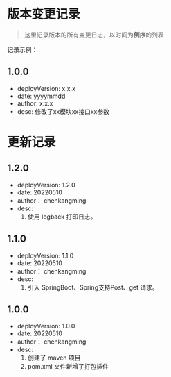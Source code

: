 # 版本变更记录
> 这里记录版本的所有变更日志，以时间为**倒序**的列表

记录示例：

1.0.0
---------------
- deployVersion: x.x.x
- date: yyyymmdd
- author: x.x.x
- desc: 修改了xx模块xx接口xx参数


更新记录
===============

1.2.0
----------------
- deployVersion: 1.2.0
- date: 20220510
- author： chenkangming
- desc:
  1. 使用 logback 打印日志。


1.1.0
----------------
- deployVersion: 1.1.0
- date: 20220510
- author： chenkangming
- desc:
  1. 引入 SpringBoot、Spring支持Post、get 请求。

1.0.0
----------------
- deployVersion: 1.0.0
- date: 20220510
- author： chenkangming
- desc: 
    1. 创建了 maven 项目
    2. pom.xml 文件新增了打包插件

